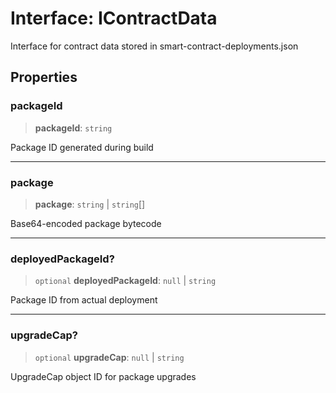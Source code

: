 # Interface: IContractData

Interface for contract data stored in smart-contract-deployments.json

## Properties

### packageId

> **packageId**: `string`

Package ID generated during build

***

### package

> **package**: `string` \| `string`[]

Base64-encoded package bytecode

***

### deployedPackageId?

> `optional` **deployedPackageId**: `null` \| `string`

Package ID from actual deployment

***

### upgradeCap?

> `optional` **upgradeCap**: `null` \| `string`

UpgradeCap object ID for package upgrades
